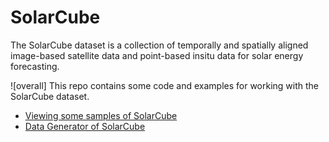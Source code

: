 # SolarCube
The SolarCube dataset is a collection of temporally and spatially aligned image-based satellite data and point-based insitu data for solar energy forecasting. 

![overall]
This repo contains some code and examples for working with the SolarCube dataset.  

* [Viewing some samples of SolarCube](https://github.com/Ruohan-Li/SolarCube/blob/master/view_sample.ipynb)
* [Data Generator of SolarCube](https://github.com/Ruohan-Li/SolarCube/blob/master/solarcube/data_generator.py)
